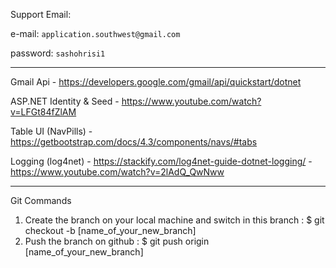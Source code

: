 Support Email:

e-mail:   `application.southwest@gmail.com`

password: `sashohrisi1`

---

Gmail Api - https://developers.google.com/gmail/api/quickstart/dotnet

ASP.NET Identity & Seed - https://www.youtube.com/watch?v=LFGt84fZlAM

Table UI (NavPills) - https://getbootstrap.com/docs/4.3/components/navs/#tabs

Logging (log4net) - https://stackify.com/log4net-guide-dotnet-logging/
                  - https://www.youtube.com/watch?v=2lAdQ_QwNww

---
Git Commands
1. Create the branch on your local machine and switch in this branch :
       $ git checkout -b [name_of_your_new_branch]
2. Push the branch on github :
       $ git push origin [name_of_your_new_branch]


